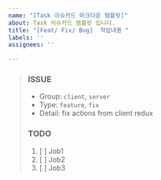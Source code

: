 ```yaml
---
name: "[Task 이슈카드 마크다운 템플릿]"
about: Task 이슈카드 템플릿 입니다.
title: "[Feat/ Fix/ Bug]  작업내용 "
labels: ''
assignees: ''

---
```


> ### ISSUE
> * Group:  `client`, `server`
> * Type: `feature`, `fix`
> * Detail: fix actions from client redux
> 
> ### TODO
> 1. [ ]  Job1
> 2. [ ]  Job2
> 3. [ ]  Job3
>
